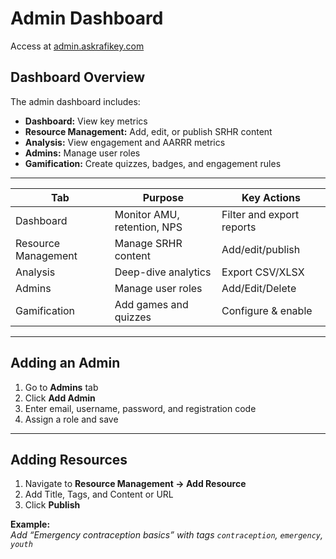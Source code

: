 # Admin Dashboard

Access at [admin.askrafikey.com](https://admin.askrafikey.com)

## Dashboard Overview
The admin dashboard includes:
- **Dashboard:** View key metrics
- **Resource Management:** Add, edit, or publish SRHR content
- **Analysis:** View engagement and AARRR metrics
- **Admins:** Manage user roles
- **Gamification:** Create quizzes, badges, and engagement rules

---

| Tab | Purpose | Key Actions |
|-----|----------|-------------|
| Dashboard | Monitor AMU, retention, NPS | Filter and export reports |
| Resource Management | Manage SRHR content | Add/edit/publish |
| Analysis | Deep-dive analytics | Export CSV/XLSX |
| Admins | Manage user roles | Add/Edit/Delete |
| Gamification | Add games and quizzes | Configure & enable |

---

## Adding an Admin
1. Go to **Admins** tab  
2. Click **Add Admin**  
3. Enter email, username, password, and registration code  
4. Assign a role and save

---

## Adding Resources
1. Navigate to **Resource Management → Add Resource**  
2. Add Title, Tags, and Content or URL  
3. Click **Publish**

**Example:**  
_Add “Emergency contraception basics” with tags `contraception`, `emergency`, `youth`_
